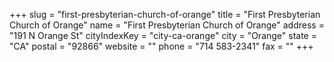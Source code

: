 +++
slug = "first-presbyterian-church-of-orange"
title = "First Presbyterian Church of Orange"
name = "First Presbyterian Church of Orange"
address = "191 N Orange St"
cityIndexKey = "city-ca-orange"
city = "Orange"
state = "CA"
postal = "92866"
website = ""
phone = "714 583-2341"
fax = ""
+++

